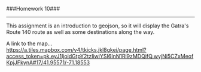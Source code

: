 ###Homework 10###  
__________________  

This assignment is an introduction to geojson, so it will display the Gatra's Route 140 route as well as some destinations along the way.  

A link to the map...  
https://a.tiles.mapbox.com/v4/tkicks.jkl8gkei/page.html?access_token=pk.eyJ1IjoidGtpY2tzIiwiYSI6InN1Rl9zMDQifQ.wyjNi5CZxMeofKpjJFkynA#17/41.95571/-71.18553